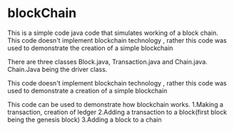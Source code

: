 # blockChain
This is a simple code java code that simulates working of a block chain.
This code doesn't implement blockchain technology , rather this code was used to demonstrate the creation of a simple blockchain

There are three classes Block.java, Transaction.java and Chain.java.
Chain.Java being the driver class.

This code doesn't implement blockchain technology , rather this code was used to demonstrate a creation of a simple blockchain

This code can be used to demonstrate how blockchain works.
1.Making a transaction, creation of ledger
2.Adding a transaction to a block(first block being the genesis block)
3.Adding a block to a chain

